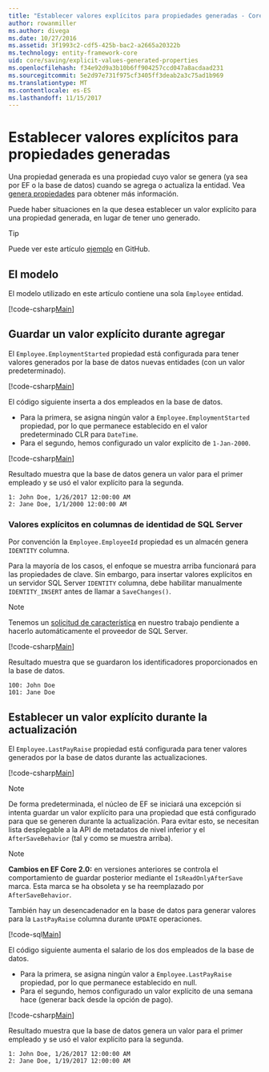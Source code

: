 ```yaml
---
title: "Establecer valores explícitos para propiedades generadas - Core EF"
author: rowanmiller
ms.author: divega
ms.date: 10/27/2016
ms.assetid: 3f1993c2-cdf5-425b-bac2-a2665a20322b
ms.technology: entity-framework-core
uid: core/saving/explicit-values-generated-properties
ms.openlocfilehash: f34e92d9a3b10b6ff904257ccd047a8acdaad231
ms.sourcegitcommit: 5e2d97e731f975cf3405ff3deab2a3c75ad1b969
ms.translationtype: MT
ms.contentlocale: es-ES
ms.lasthandoff: 11/15/2017
---
```

# <a name="setting-explicit-values-for-generated-properties"></a>Establecer valores explícitos para propiedades generadas

Una propiedad generada es una propiedad cuyo valor se genera (ya sea por EF o la base de datos) cuando se agrega o actualiza la entidad. Vea [genera propiedades](../modeling/generated-properties.md) para obtener más información.

Puede haber situaciones en la que desea establecer un valor explícito para una propiedad generada, en lugar de tener uno generado.

> [!TIP]  
> Puede ver este artículo [ejemplo](https://github.com/aspnet/EntityFramework.Docs/tree/master/samples/core/Saving/Saving/ExplicitValuesGenerateProperties/) en GitHub.

## <a name="the-model"></a>El modelo

El modelo utilizado en este artículo contiene una sola `Employee` entidad.

[!code-csharp[Main](../../../samples/core/Saving/Saving/ExplicitValuesGenerateProperties/Employee.cs#Sample)]

## <a name="saving-an-explicit-value-during-add"></a>Guardar un valor explícito durante agregar

El `Employee.EmploymentStarted` propiedad está configurada para tener valores generados por la base de datos nuevas entidades (con un valor predeterminado).

[!code-csharp[Main](../../../samples/core/Saving/Saving/ExplicitValuesGenerateProperties/EmployeeContext.cs#EmploymentStarted)]

El código siguiente inserta a dos empleados en la base de datos.
* Para la primera, se asigna ningún valor a `Employee.EmploymentStarted` propiedad, por lo que permanece establecido en el valor predeterminado CLR para `DateTime`.
* Para el segundo, hemos configurado un valor explícito de `1-Jan-2000`.

[!code-csharp[Main](../../../samples/core/Saving/Saving/ExplicitValuesGenerateProperties/Sample.cs#EmploymentStarted)]

Resultado muestra que la base de datos genera un valor para el primer empleado y se usó el valor explícito para la segunda.

``` Console
1: John Doe, 1/26/2017 12:00:00 AM
2: Jane Doe, 1/1/2000 12:00:00 AM
```

### <a name="explicit-values-into-sql-server-identity-columns"></a>Valores explícitos en columnas de identidad de SQL Server

Por convención la `Employee.EmployeeId` propiedad es un almacén genera `IDENTITY` columna.

Para la mayoría de los casos, el enfoque se muestra arriba funcionará para las propiedades de clave. Sin embargo, para insertar valores explícitos en un servidor SQL Server `IDENTITY` columna, debe habilitar manualmente `IDENTITY_INSERT` antes de llamar a `SaveChanges()`.

> [!NOTE]  
> Tenemos un [solicitud de característica](https://github.com/aspnet/EntityFramework/issues/703) en nuestro trabajo pendiente a hacerlo automáticamente el proveedor de SQL Server.

[!code-csharp[Main](../../../samples/core/Saving/Saving/ExplicitValuesGenerateProperties/Sample.cs#EmployeeId)]

Resultado muestra que se guardaron los identificadores proporcionados en la base de datos.

``` Console
100: John Doe
101: Jane Doe
```

## <a name="setting-an-explicit-value-during-update"></a>Establecer un valor explícito durante la actualización

El `Employee.LastPayRaise` propiedad está configurada para tener valores generados por la base de datos durante las actualizaciones.

[!code-csharp[Main](../../../samples/core/Saving/Saving/ExplicitValuesGenerateProperties/EmployeeContext.cs#LastPayRaise)]

> [!NOTE]  
> De forma predeterminada, el núcleo de EF se iniciará una excepción si intenta guardar un valor explícito para una propiedad que está configurado para que se generen durante la actualización. Para evitar esto, se necesitan lista desplegable a la API de metadatos de nivel inferior y el `AfterSaveBehavior` (tal y como se muestra arriba).

> [!NOTE]  
> **Cambios en EF Core 2.0:** en versiones anteriores se controla el comportamiento de guardar posterior mediante el `IsReadOnlyAfterSave` marca. Esta marca se ha obsoleta y se ha reemplazado por `AfterSaveBehavior`.

También hay un desencadenador en la base de datos para generar valores para la `LastPayRaise` columna durante `UPDATE` operaciones.

[!code-sql[Main](../../../samples/core/Saving/Saving/ExplicitValuesGenerateProperties/employee_UPDATE.sql)]

El código siguiente aumenta el salario de los dos empleados de la base de datos.
* Para la primera, se asigna ningún valor a `Employee.LastPayRaise` propiedad, por lo que permanece establecido en null.
* Para el segundo, hemos configurado un valor explícito de una semana hace (generar back desde la opción de pago).

[!code-csharp[Main](../../../samples/core/Saving/Saving/ExplicitValuesGenerateProperties/Sample.cs#LastPayRaise)]

Resultado muestra que la base de datos genera un valor para el primer empleado y se usó el valor explícito para la segunda.

``` Console
1: John Doe, 1/26/2017 12:00:00 AM
2: Jane Doe, 1/19/2017 12:00:00 AM
```
